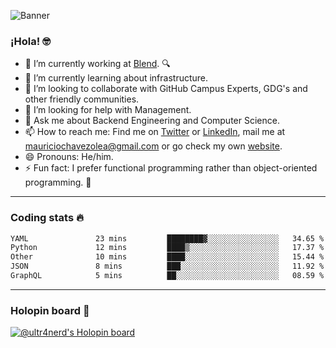 ![Banner](banner.gif)
### ¡Hola! 🤓

- 🔭 I’m currently working at [Blend](https://blend.com/). 🔍
- 🌱 I’m currently learning about infrastructure.
- 👯 I’m looking to collaborate with GitHub Campus Experts, GDG's and other friendly communities.
- 🤔 I’m looking for help with Management.
- 💬 Ask me about Backend Engineering and Computer Science.
- 📫 How to reach me: Find me on [Twitter](https://twitter.com/ultr4nerd) or [LinkedIn](https://www.linkedin.com/in/ultr4nerd), mail me at [mauriciochavezolea@gmail.com](mailto:mauriciochavezolea@gmail.com) or go check my own [website](https://mauriciochavez.dev).
- 😄 Pronouns: He/him. 
- ⚡ Fun fact: I prefer functional programming rather than object-oriented programming. 🤭
---

### Coding stats 🔥

<!--START_SECTION:waka-->

```txt
YAML               23 mins         ████████▓░░░░░░░░░░░░░░░░   34.65 %
Python             12 mins         ████▒░░░░░░░░░░░░░░░░░░░░   17.37 %
Other              10 mins         ████░░░░░░░░░░░░░░░░░░░░░   15.44 %
JSON               8 mins          ███░░░░░░░░░░░░░░░░░░░░░░   11.92 %
GraphQL            5 mins          ██░░░░░░░░░░░░░░░░░░░░░░░   08.59 %
```

<!--END_SECTION:waka-->

---

### Holopin board 🦖

[![@ultr4nerd's Holopin board](https://holopin.me/ultr4nerd)](https://holopin.io/@ultr4nerd)
